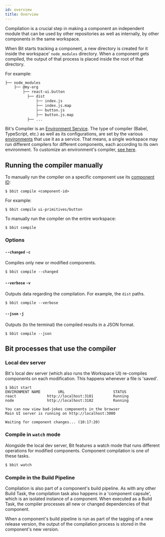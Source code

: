 ```yaml
---
id: overview
title: Overview
---
```


Compilation is a crucial step in making a component an independent module that can be used by other repositories as well as internally, by other components in the same workspace.

When Bit starts tracking a component, a new directory is created for it inside the workspace' `node_modules` directory. When a component gets compiled, the output of that process is placed inside the root of that directory.

For example:

```sh
├── node_modules
    ├── @my-org
        ├── react-ui.button
          ├── dist
              ├── index.js
              ├── index.js.map
              ├── button.js
              ├── button.js.map
          ├── ...
```

Bit's Compiler is an [Environment Service](/environments/environment-services). The type of compiler (Babel, TypeScript, etc.) as well as its configurations, are set by the various [environments](/environments/overview) that use it as a service. That means, a single workspace may run different compilers for different components, each according to its own environment.
To customize an environment's compiler, [see here](/environments/environment-services).

## Running the compiler manually

To manually run the compiler on a specific component use its [component ID](/bit-components/overview#component-id):

```shell
$ bbit compile <component-id>
```

For example:

```shell
$ bbit compile ui-primitives/button
```

To manually run the compiler on the entire workspace:

```shell
$ bbit compile
```

### Options

#### `--changed` `-c`

Compiles only new or modified components.

```shell
$ bbit compile --changed
```

#### `--verbose` `-v`

Outputs data regarding the compilation. For example, the `dist` paths.

```shell
$ bbit compile --verbose
```

#### `--json` `-j`

Outputs (to the terminal) the compiled results in a JSON format.

```shell
$ bbit compile --json
```

## Bit processes that use the compiler

### Local dev server

Bit's local dev server (which also runs the Workspace UI) re-compiles components on each modification. This happens whenever a file is 'saved'.

```shell
$ bbit start
ENVIRONMENT NAME        URL                      STATUS
react              http://localhost:3101         Running
node               http://localhost:3102         Running

You can now view bad-jokes components in the browser
Main UI server is running on http://localhost:3000

Waiting for component changes... (10:17:20)
```

### Compile in `watch` mode

Alongside the local dev server, Bit features a watch mode that runs different operations for modified components. Component compilation is one of these tasks.

```sh
$ bbit watch
```

### Compile in the Build Pipeline

Compilation is also part of a component's build pipeline. As with any other Build Task, the compilation task also happens in a 'component capsule', which is an isolated instance of a component. When executed as a Build Task, the compiler processes all new or changed dependencies of that component.

When a component's build pipeline is run as part of the tagging of a new release version, the output of the compilation process is stored in the component's new version.
